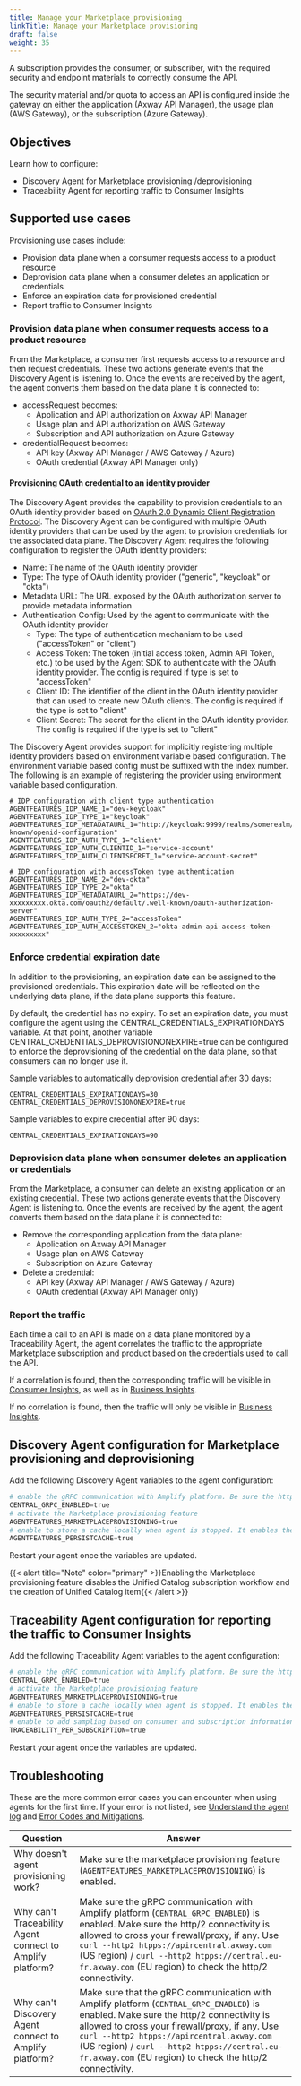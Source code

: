 ```yaml
---
title: Manage your Marketplace provisioning
linkTitle: Manage your Marketplace provisioning
draft: false
weight: 35 
---
```


A subscription provides the consumer, or subscriber, with the required security and endpoint materials to correctly consume the API.

The security material and/or quota to access an API is configured inside the gateway on either the application (Axway API Manager), the usage plan (AWS Gateway), or the subscription (Azure Gateway).

## Objectives

Learn how to configure:

* Discovery Agent for Marketplace provisioning /deprovisioning
* Traceability Agent for reporting traffic to Consumer Insights

## Supported use cases

Provisioning use cases include:

* Provision data plane when a consumer requests access to a product resource
* Deprovision data plane when a consumer deletes an application or credentials
* Enforce an expiration date for provisioned credential
* Report traffic to Consumer Insights

### Provision data plane when consumer requests access to a product resource

From the Marketplace, a consumer first requests access to a resource and then request credentials. These two actions generate events that the Discovery Agent is listening to. Once the events are received by the agent, the agent converts them based on the data plane it is connected to:

* accessRequest becomes:
    * Application and API authorization on Axway API Manager
    * Usage plan and API authorization on AWS Gateway
    * Subscription and API authorization on Azure Gateway
* credentialRequest becomes:
    * API key (Axway API Manager / AWS Gateway / Azure)
    * OAuth credential (Axway API Manager only)

#### Provisioning OAuth credential to an identity provider

The Discovery Agent provides the capability to provision credentials to an OAuth identity provider based on [OAuth 2.0 Dynamic Client Registration Protocol](https://datatracker.ietf.org/doc/html/rfc7591). The Discovery Agent can be configured with multiple OAuth identity providers that can be used by the agent to provision credentials for the associated data plane. The Discovery Agent requires the following configuration to register the OAuth identity providers:

* Name: The name of the OAuth identity provider
* Type: The type of OAuth identity provider ("generic", "keycloak" or "okta")
* Metadata URL: The URL exposed by the OAuth authorization server to provide metadata information
* Authentication Config: Used by the agent to communicate with the OAuth identity provider
    * Type: The type of authentication mechanism to be used ("accessToken" or "client")
    * Access Token: The token (initial access token, Admin API Token, etc.) to be used by the Agent SDK to authenticate with the OAuth identity provider. The config is required if type is set to "accessToken"
    * Client ID: The identifier of the client in the OAuth identity provider that can used to create new OAuth clients. The config is required if the type is set to "client"
    * Client Secret: The secret for the client in the OAuth identity provider. The config is required if the type is set to "client"

The Discovery Agent provides support for implicitly registering multiple identity providers based on environment variable based configuration. The environment variable based config must be suffixed with the index number. The following is an example of registering the provider using environment variable based configuration.

```shell
# IDP configuration with client type authentication
AGENTFEATURES_IDP_NAME_1="dev-keycloak"
AGENTFEATURES_IDP_TYPE_1="keycloak"
AGENTFEATURES_IDP_METADATAURL_1="http://keycloak:9999/realms/somerealm/.well-known/openid-configuration"
AGENTFEATURES_IDP_AUTH_TYPE_1="client"
AGENTFEATURES_IDP_AUTH_CLIENTID_1="service-account"
AGENTFEATURES_IDP_AUTH_CLIENTSECRET_1="service-account-secret"

# IDP configuration with accessToken type authentication
AGENTFEATURES_IDP_NAME_2="dev-okta"
AGENTFEATURES_IDP_TYPE_2="okta"
AGENTFEATURES_IDP_METADATAURL_2="https://dev-xxxxxxxxx.okta.com/oauth2/default/.well-known/oauth-authorization-server"
AGENTFEATURES_IDP_AUTH_TYPE_2="accessToken"
AGENTFEATURES_IDP_AUTH_ACCESSTOKEN_2="okta-admin-api-access-token-xxxxxxxxx"
```

### Enforce credential expiration date

In addition to the provisioning, an expiration date can be assigned to the provisioned credentials. This expiration date will be reflected on the underlying data plane, if the data plane supports this feature.

By default, the credential has no expiry. To set an expiration date, you must configure the agent using the CENTRAL_CREDENTIALS_EXPIRATIONDAYS variable. At that point, another variable CENTRAL_CREDENTIALS_DEPROVISIONONEXPIRE=true can be configured to enforce the deprovisioning of the credential on the data plane, so that consumers can no longer use it.

Sample variables to automatically deprovision credential after 30 days:

```shell
CENTRAL_CREDENTIALS_EXPIRATIONDAYS=30
CENTRAL_CREDENTIALS_DEPROVISIONONEXPIRE=true
```

Sample variables to expire credential after 90 days:

```shell
CENTRAL_CREDENTIALS_EXPIRATIONDAYS=90
```

### Deprovision data plane when consumer deletes an application or credentials

From the Marketplace, a consumer can delete an existing application or an existing credential. These two actions generate events that the Discovery Agent is listening to. Once the events are received by the agent, the agent converts them based on the data plane it is connected to:

* Remove the corresponding application from the data plane:
    * Application on Axway API Manager
    * Usage plan on AWS Gateway
    * Subscription on Azure Gateway
* Delete a credential:
    * API key (Axway API Manager / AWS Gateway / Azure)
    * OAuth credential (Axway API Manager only)

### Report the traffic

Each time a call to an API is made on a data plane monitored by a Traceability Agent, the agent correlates the traffic to the appropriate Marketplace subscription and product based on the credentials used to call the API.

If a correlation is found, then the corresponding traffic will be visible in [Consumer Insights](/docs/manage_marketplace/consumer_experience/consumer_insights), as well as in [Business Insights](/docs/get_actionable_insights).

If no correlation is found, then the traffic will only be visible in [Business Insights](/docs/get_actionable_insights).

## Discovery Agent configuration for Marketplace provisioning and deprovisioning

Add the following Discovery Agent variables to the agent configuration:

```powershell
# enable the gRPC communication with Amplify platform. Be sure the http/2 connectivity is allowed to cross your firewall/proxy if any.
CENTRAL_GRPC_ENABLED=true
# activate the Marketplace provisioning feature
AGENTFEATURES_MARKETPLACEPROVISIONING=true
# enable to store a cache locally when agent is stopped. It enables the agent to resume his treatment from where it left when restarting.
AGENTFEATURES_PERSISTCACHE=true
```

Restart your agent once the variables are updated.

{{< alert title="Note" color="primary" >}}Enabling the Marketplace provisioning feature disables the Unified Catalog subscription workflow and the creation of Unified Catalog item{{< /alert >}}

## Traceability Agent configuration for reporting the traffic to Consumer Insights

Add the following Traceability Agent variables to the agent configuration:

```powershell
# enable the gRPC communication with Amplify platform. Be sure the http/2 connectivity is allowed to cross your firewall/proxy if any.
CENTRAL_GRPC_ENABLED=true
# activate the Marketplace provisioning feature
AGENTFEATURES_MARKETPLACEPROVISIONING=true
# enable to store a cache locally when agent is stopped. It enables the agent to resume his treatment from where it left when restarting.
AGENTFEATURES_PERSISTCACHE=true
# enable to add sampling based on consumer and subscription information so each consumer can see a certain percentage of the traffic
TRACEABILITY_PER_SUBSCRIPTION=true
```

Restart your agent once the variables are updated.

## Troubleshooting

These are the more common error cases you can encounter when using agents for the first time. If your error is not listed, see [Understand the agent log](/docs/connect_manage_environ/connect_api_manager/tips-troubleshooting-and-limitations/#understand-the-agent-logs) and [Error Codes and Mitigations](/docs/connect_manage_environ/connect_api_manager/tips-troubleshooting-and-limitations/#error-codes-and-mitigations).

| Question                                                  | Answer                                                                                                                                                                                                                                                                                                                                          |
|-----------------------------------------------------------|-------------------------------------------------------------------------------------------------------------------------------------------------------------------------------------------------------------------------------------------------------------------------------------------------------------------------------------------------|
| Why doesn't agent provisioning work?                      | Make sure the marketplace provisioning feature (`AGENTFEATURES_MARKETPLACEPROVISIONING`) is enabled.                                                                                                                                                                                                                                            |
| Why can't Traceability Agent connect to Amplify platform? | Make sure the gRPC communication with Amplify platform (`CENTRAL_GRPC_ENABLED`) is enabled. Make sure the http/2 connectivity is allowed to cross your firewall/proxy, if any.  Use `curl --http2 htpps://apircentral.axway.com` (US region) / `curl --http2 htpps://central.eu-fr.axway.com` (EU region) to check the http/2 connectivity.     |
| Why can't Discovery Agent connect to Amplify platform?    | Make sure that the gRPC communication with Amplify platform (`CENTRAL_GRPC_ENABLED`) is enabled. Make sure the http/2 connectivity is allowed to cross your firewall/proxy, if any. Use `curl --http2 htpps://apircentral.axway.com` (US region) / `curl --http2 htpps://central.eu-fr.axway.com` (EU region) to check the http/2 connectivity. |
